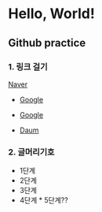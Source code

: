 
<h1>Hello, World!</h1>

<h2> Github practice </h2>

<h3>1. 링크 걸기</h3>

[Naver][naverlink]

[naverlink]: https://naver.com "Go naver"

<ul>
<li>
  
[Google][googlelink]
  
[googlelink]: https://google.com "Go google"

</li>
</ul>


* [Google][googlelink]

[googlelink]: https://google.com "Go google"

* [Daum](https://Daum.net, "Daum link")


<h3>2. 글머리기호</h3>

* 1단계
 * 2단계
  * 3단계
   * 4단계
    * 5단계??

